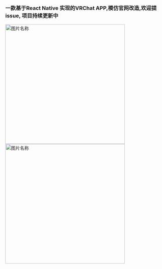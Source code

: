 ### 一款基于React Native 实现的VRChat APP,模仿官网改造,欢迎提issue, 项目持续更新中
 <img src="https://github.com/LastStranger/vrchat-app/assets/29811304/870c5f12-b938-47a8-b24d-444ab002b164" width = "375" alt="图片名称" align=center />
 <img src="https://github.com/LastStranger/vrchat-app/assets/29811304/5da2bdf1-4242-4d5d-8704-3ea1bf5e123a" width = "375" alt="图片名称" align=center />
